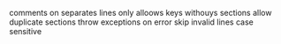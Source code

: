 comments on separates lines only
alloows keys withouys sections
allow duplicate sections
throw exceptions on error
skip invalid lines
case sensitive